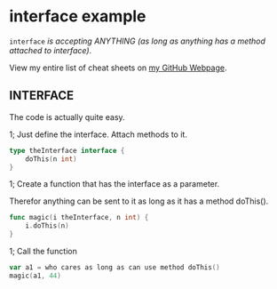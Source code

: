 # interface example

`interface` _is accepting ANYTHING (as long as anything has a method attached
to interface)_.

View my entire list of cheat sheets on
[my GitHub Webpage](https://jeffdecola.github.io/my-cheat-sheets/).

## INTERFACE

The code is actually quite easy.

1; Just define the interface. Attach methods to it.

```go
type theInterface interface {
    doThis(n int)
}
```

1; Create a function that has the interface as a parameter.

Therefor anything can be sent to it as long as it has
a method doThis().

```go
func magic(i theInterface, n int) {
    i.doThis(n)
}
```

1; Call the function

```go
var a1 = who cares as long as can use method doThis()
magic(a1, 44)
```
